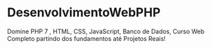 # DesenvolvimentoWebPHP
Domine PHP 7 , HTML, CSS, JavaScript, Banco de Dados, Curso Web Completo partindo dos fundamentos até Projetos Reais!

